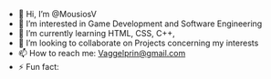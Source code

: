 - 👋 Hi, I’m @MousiosV
- 👀 I’m interested in Game Development and Software Engineering
- 🌱 I’m currently learning HTML, CSS, C++,
- 💞️ I’m looking to collaborate on Projects concerning my interests
- 📫 How to reach me: Vaggelprin@gmail.com
- ⚡ Fun fact:

<!---
MousiosV/MousiosV is a ✨ special ✨ repository because its `README.md` (this file) appears on your GitHub profile.
You can click the Preview link to take a look at your changes.
--->
